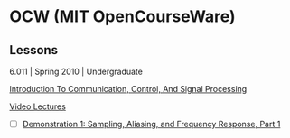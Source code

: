 # OCW (MIT OpenCourseWare)


## Lessons

6.011 | Spring 2010 | Undergraduate

[Introduction To Communication, Control, And Signal Processing](https://ocw.mit.edu/courses/6-011-introduction-to-communication-control-and-signal-processing-spring-2010)



[Video Lectures](https://ocw.mit.edu/courses/res-6-008-digital-signal-processing-spring-2011/video_galleries/video-lectures/)
- [ ] [Demonstration 1: Sampling, Aliasing, and Frequency Response, Part 1](https://ocw.mit.edu/courses/res-6-008-digital-signal-processing-spring-2011/resources/demonstration-1-sampling-aliasing-and-frequency-response-part-1)
